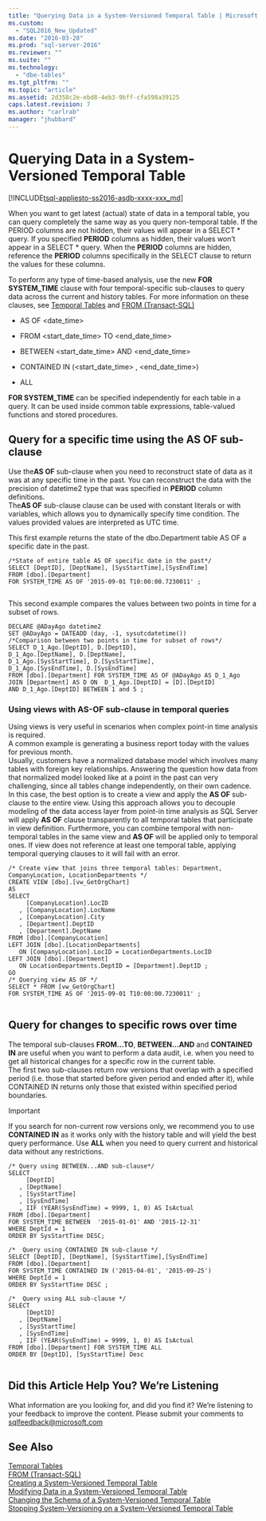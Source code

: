 ```yaml
---
title: "Querying Data in a System-Versioned Temporal Table | Microsoft Docs"
ms.custom: 
  - "SQL2016_New_Updated"
ms.date: "2016-03-28"
ms.prod: "sql-server-2016"
ms.reviewer: ""
ms.suite: ""
ms.technology: 
  - "dbe-tables"
ms.tgt_pltfrm: ""
ms.topic: "article"
ms.assetid: 2d358c2e-ebd8-4eb3-9bff-cfa598a39125
caps.latest.revision: 7
ms.author: "carlrab"
manager: "jhubbard"
---
```

# Querying Data in a System-Versioned Temporal Table
[!INCLUDE[tsql-appliesto-ss2016-asdb-xxxx-xxx_md](../../a9notintoc/includes/tsql-appliesto-ss2016-asdb-xxxx-xxx-md.md)]

  When you want to get latest (actual) state of data in a temporal table, you can query completely the same way as you query non-temporal table. If the PERIOD columns are not hidden, their values will appear in a SELECT \* query. If you specified **PERIOD** columns as hidden, their values won’t appear in a SELECT \* query. When the **PERIOD** columns are hidden, reference the **PERIOD** columns specifically in the SELECT clause to return the values for these columns.  
  
 To perform any type of time-based analysis, use the new  **FOR SYSTEM_TIME** clause with four temporal-specific sub-clauses to query data across the current and history tables. For more information on these clauses, see [Temporal Tables](../../relational-databases/tables/temporal-tables.md) and [FROM &#40;Transact-SQL&#41;](../../t-sql/queries/from-transact-sql.md)  
  
-   AS OF <date_time>  
  
-   FROM <start_date_time> TO <end_date_time>  
  
-   BETWEEN <start_date_time> AND <end_date_time>  
  
-   CONTAINED IN (<start_date_time> , <end_date_time>)  
  
-   ALL  
  
 **FOR SYSTEM_TIME** can be specified independently for each table in a query. It can be used inside common table expressions, table-valued functions and stored procedures.  
  
## Query for a specific time using the AS OF sub-clause  
 Use the**AS OF** sub-clause when you need to reconstruct state of data as it was at any specific time in the past.  You can reconstruct the data with the precision of datetime2 type that was specified in **PERIOD** column definitions.    
The**AS OF** sub-clause clause can be used with constant literals or with variables, which allows you to dynamically specify time condition. The values provided values are interpreted as UTC time.  
  
 This first example returns the state of the dbo.Department table AS OF a specific date in the past.  
  
```  
/*State of entire table AS OF specific date in the past*/   
SELECT [DeptID], [DeptName], [SysStartTime],[SysEndTime]   
FROM [dbo].[Department]   
FOR SYSTEM_TIME AS OF '2015-09-01 T10:00:00.7230011' ;  
  
```  
  
 This second example compares the values between two points in time for a subset of rows.  
  
```  
DECLARE @ADayAgo datetime2   
SET @ADayAgo = DATEADD (day, -1, sysutcdatetime())   
/*Comparison between two points in time for subset of rows*/   
SELECT D_1_Ago.[DeptID], D.[DeptID],   
D_1_Ago.[DeptName], D.[DeptName],   
D_1_Ago.[SysStartTime], D.[SysStartTime],   
D_1_Ago.[SysEndTime], D.[SysEndTime]   
FROM [dbo].[Department] FOR SYSTEM_TIME AS OF @ADayAgo AS D_1_Ago   
JOIN [Department] AS D ON  D_1_Ago.[DeptID] = [D].[DeptID]    
AND D_1_Ago.[DeptID] BETWEEN 1 and 5 ;  
```  
  
### Using views with AS-OF sub-clause in temporal queries  
 Using views is very useful in scenarios when complex point-in time analysis is required.   
A common example is generating a business report today with the values for previous month.   
Usually, customers have a normalized database model which involves many tables with foreign key relationships. Answering the question how data  from that normalized model looked like at a point in the past can very challenging, since all tables change independently, on their own cadence.   
In this case, the best option is to create a view and apply the **AS OF** sub-clause to the entire view. Using this approach allows you to decouple modeling of the data access layer from point-in time analysis as SQL Server will apply **AS OF** clause transparently to all temporal tables that participate in view definition. Furthermore, you can combine temporal with non-temporal tables in the same view and **AS OF** will be applied only to temporal ones. If view does not reference at least one temporal table, applying temporal querying clauses to it will fail with an error.  
  
```  
/* Create view that joins three temporal tables: Department, CompanyLocation, LocationDepartments */   
CREATE VIEW [dbo].[vw_GetOrgChart]   
AS   
SELECT   
     [CompanyLocation].LocID  
   , [CompanyLocation].LocName  
   , [CompanyLocation].City  
   , [Department].DeptID  
   , [Department].DeptName    
FROM [dbo].[CompanyLocation]   
LEFT JOIN [dbo].[LocationDepartments]    
   ON [CompanyLocation].LocID = LocationDepartments.LocID   
LEFT JOIN [dbo].[Department]    
   ON LocationDepartments.DeptID = [Department].DeptID ;  
GO   
/* Querying view AS OF */   
SELECT * FROM [vw_GetOrgChart]   
FOR SYSTEM_TIME AS OF '2015-09-01 T10:00:00.7230011' ;  
  
```  
  
## Query for changes to specific rows over time  
 The temporal sub-clauses **FROM...TO**, **BETWEEN...AND** and **CONTAINED IN** are useful when you want to perform a data audit, i.e. when you need to get all historical changes for a specific row in the current table.   
The first two sub-clauses return row versions that overlap with a specified period (i.e. those that started before given period and ended after it), while CONTAINED IN returns only those that existed within specified period boundaries.  
  
> [!IMPORTANT]  
>  If you search for non-current row versions only, we recommend you to use **CONTAINED IN** as it works only with the history table and will yield the best query performance. Use **ALL** when you need to query current and historical data without any restrictions.  
  
```  
/* Query using BETWEEN...AND sub-clause*/  
SELECT   
     [DeptID]  
   , [DeptName]  
   , [SysStartTime]  
   , [SysEndTime]  
   , IIF (YEAR(SysEndTime) = 9999, 1, 0) AS IsActual   
FROM [dbo].[Department]   
FOR SYSTEM_TIME BETWEEN  '2015-01-01' AND '2015-12-31'   
WHERE DeptId = 1   
ORDER BY SysStartTime DESC;   
  
/*  Query using CONTAINED IN sub-clause */  
SELECT [DeptID], [DeptName], [SysStartTime],[SysEndTime]   
FROM [dbo].[Department]   
FOR SYSTEM_TIME CONTAINED IN ('2015-04-01', '2015-09-25')   
WHERE DeptId = 1   
ORDER BY SysStartTime DESC ;  
  
/*  Query using ALL sub-clause */   
SELECT    
     [DeptID]   
   , [DeptName]   
   , [SysStartTime]   
   , [SysEndTime]   
   , IIF (YEAR(SysEndTime) = 9999, 1, 0) AS IsActual    
FROM [dbo].[Department] FOR SYSTEM_TIME ALL   
ORDER BY [DeptID], [SysStartTime] Desc  
  
```  
  
## Did this Article Help You? We’re Listening  
 What information are you looking for, and did you find it? We’re listening to your feedback to improve the content. Please submit your comments to [sqlfeedback@microsoft.com](mailto:sqlfeedback@microsoft.com?subject=Your%20feedback%20about%20the%20Queryinging%20a%20System-Versioned%20Temporal%20Table%20page)  
  
## See Also  
 [Temporal Tables](../../relational-databases/tables/temporal-tables.md)   
 [FROM &#40;Transact-SQL&#41;](../../t-sql/queries/from-transact-sql.md)   
 [Creating a System-Versioned Temporal Table](../../relational-databases/tables/creating-a-system-versioned-temporal-table.md)   
 [Modifying Data in a System-Versioned Temporal Table](../../relational-databases/tables/modifying-data-in-a-system-versioned-temporal-table.md)   
 [Changing the Schema of a System-Versioned Temporal Table](../../relational-databases/tables/changing-the-schema-of-a-system-versioned-temporal-table.md)   
 [Stopping System-Versioning on a System-Versioned Temporal Table](../../relational-databases/tables/stopping-system-versioning-on-a-system-versioned-temporal-table.md)  
  
  